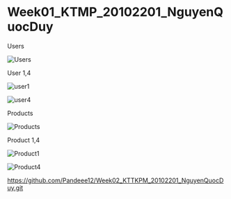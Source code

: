 # Week01_KTMP_20102201_NguyenQuocDuy

 Users
 
 ![Users](https://github.com/Pandeee12/Week01_KTMP_20102201_NguyenQuocDuy/assets/144768405/d447982e-39b7-48da-b3ee-4b482fd2de81)

User 1,4

![user1](https://github.com/Pandeee12/Week01_KTMP_20102201_NguyenQuocDuy/assets/144768405/59c5cf98-cdf8-44bf-9fbd-04afc5bfdddf)

![user4](https://github.com/Pandeee12/Week01_KTMP_20102201_NguyenQuocDuy/assets/144768405/c31d7288-3153-4af9-8693-b54448d865c9)

Products

![Products](https://github.com/Pandeee12/Week01_KTMP_20102201_NguyenQuocDuy/assets/144768405/ce97a325-48ac-4e0b-ba58-dfc02d4a7045)

Product 1,4

![Product1](https://github.com/Pandeee12/Week01_KTMP_20102201_NguyenQuocDuy/assets/144768405/8cb464dc-52af-4d85-a33b-6b506951733f)

![Product4](https://github.com/Pandeee12/Week01_KTMP_20102201_NguyenQuocDuy/assets/144768405/92982913-084d-4cab-a592-245235170900)




https://github.com/Pandeee12/Week02_KTTKPM_20102201_NguyenQuocDuy.git
